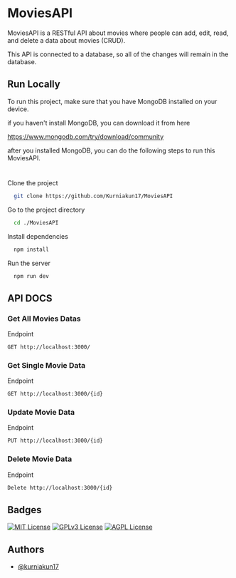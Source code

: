 
# MoviesAPI

MoviesAPI is a RESTful API about movies where people can add, edit, read, and 
delete a data about movies (CRUD).

This API is connected to a database, so all of the changes will remain in the database.

## Run Locally
To run this project, make sure that you have MongoDB installed on your device.

if you haven't install MongoDB, you can download it from here

https://www.mongodb.com/try/download/community

after you installed MongoDB, you can do the following steps to run this MoviesAPI. 

#
Clone the project

```bash
  git clone https://github.com/Kurniakun17/MoviesAPI
```

Go to the project directory

```bash
  cd ./MoviesAPI
```

Install dependencies

```bash
  npm install
```

Run the server

```bash
  npm run dev
```

## API DOCS

### Get All Movies Datas
Endpoint 
```BASH
GET http://localhost:3000/
```

### Get Single Movie Data
Endpoint
```BASH
GET http://localhost:3000/{id}
```

### Update Movie Data
Endpoint
```BASH
PUT http://localhost:3000/{id}
```

### Delete Movie Data
Endpoint
```BASH
Delete http://localhost:3000/{id}
```

## Badges

[![MIT License](https://img.shields.io/badge/License-MIT-green.svg)](https://choosealicense.com/licenses/mit/)
[![GPLv3 License](https://img.shields.io/badge/License-GPL%20v3-yellow.svg)](https://opensource.org/licenses/)
[![AGPL License](https://img.shields.io/badge/license-AGPL-blue.svg)](http://www.gnu.org/licenses/agpl-3.0)


## Authors

- [@kurniakun17](https://www.github.com/octokatherine)
